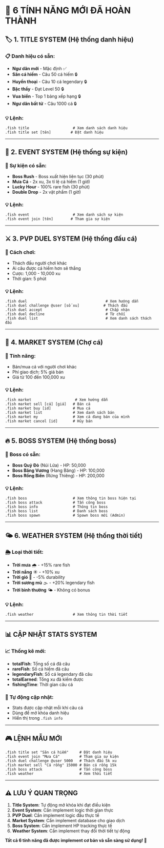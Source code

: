 # 🎉 **6 TÍNH NĂNG MỚI ĐÃ HOÀN THÀNH**

## 🏷️ **1. TITLE SYSTEM (Hệ thống danh hiệu)**

### 📋 **Danh hiệu có sẵn:**
- **Ngư dân mới** - Mặc định ✅
- **Săn cá hiếm** - Câu 50 cá hiếm 🔒
- **Huyền thoại** - Câu 10 cá legendary 🔒
- **Bậc thầy** - Đạt Level 50 🔒
- **Vua biển** - Top 1 bảng xếp hạng 🔒
- **Ngư dân bất tử** - Câu 1000 cá 🔒

### 💡 **Lệnh:**
```
.fish title                    # Xem danh sách danh hiệu
.fish title set [tên]         # Đặt danh hiệu
```

---

## 🎉 **2. EVENT SYSTEM (Hệ thống sự kiện)**

### 🎊 **Sự kiện có sẵn:**
- **Boss Rush** - Boss xuất hiện liên tục (30 phút)
- **Mưa Cá** - 2x xu, 3x tỉ lệ cá hiếm (1 giờ)
- **Lucky Hour** - 100% rare fish (30 phút)
- **Double Drop** - 2x vật phẩm (1 giờ)

### 💡 **Lệnh:**
```
.fish event                    # Xem danh sách sự kiện
.fish event join [tên]        # Tham gia sự kiện
```

---

## ⚔️ **3. PVP DUEL SYSTEM (Hệ thống đấu cá)**

### 🥊 **Cách chơi:**
- Thách đấu người chơi khác
- Ai câu được cá hiếm hơn sẽ thắng
- Cược: 1,000 - 10,000 xu
- Thời gian: 5 phút

### 💡 **Lệnh:**
```
.fish duel                                    # Xem hướng dẫn
.fish duel challenge @user [số xu]           # Thách đấu
.fish duel accept                             # Chấp nhận
.fish duel decline                            # Từ chối
.fish duel list                               # Xem danh sách thách đấu
```

---

## 🏪 **4. MARKET SYSTEM (Chợ cá)**

### 🛒 **Tính năng:**
- Bán/mua cá với người chơi khác
- Phí giao dịch: 5% giá bán
- Giá từ 100 đến 100,000 xu

### 💡 **Lệnh:**
```
.fish market                    # Xem hướng dẫn
.fish market sell [cá] [giá]   # Bán cá
.fish market buy [id]          # Mua cá
.fish market list              # Xem danh sách bán
.fish market my                # Xem cá đang bán của mình
.fish market cancel [id]       # Hủy bán
```

---

## 🔥 **5. BOSS SYSTEM (Hệ thống boss)**

### 👹 **Boss có sẵn:**
- **Boss Quỷ Đỏ** (Núi Lửa) - HP: 50,000
- **Boss Băng Vương** (Hang Băng) - HP: 100,000
- **Boss Rồng Biển** (Rừng Thiêng) - HP: 200,000

### 💡 **Lệnh:**
```
.fish boss                     # Xem thông tin boss hiện tại
.fish boss attack              # Tấn công boss
.fish boss info                # Thông tin boss
.fish boss list                # Danh sách boss
.fish boss spawn               # Spawn boss mới (Admin)
```

---

## 🌤️ **6. WEATHER SYSTEM (Hệ thống thời tiết)**

### 🌦️ **Loại thời tiết:**
- **Trời mưa** 🌧️ - +15% rare fish
- **Trời nắng** ☀️ - +10% xu
- **Trời gió** 💨 - -5% durability
- **Trời sương mù** 🌫️ - +20% legendary fish
- **Trời bình thường** 🌤️ - Không có bonus

### 💡 **Lệnh:**
```
.fish weather                  # Xem thông tin thời tiết
```

---

## 📊 **CẬP NHẬT STATS SYSTEM**

### 📈 **Thống kê mới:**
- **totalFish**: Tổng số cá đã câu
- **rareFish**: Số cá hiếm đã câu
- **legendaryFish**: Số cá legendary đã câu
- **totalEarned**: Tổng xu đã kiếm được
- **fishingTime**: Thời gian câu cá

### 🎯 **Tự động cập nhật:**
- Stats được cập nhật mỗi khi câu cá
- Dùng để mở khóa danh hiệu
- Hiển thị trong `.fish info`

---

## 🎮 **LỆNH MẪU MỚI**

```
.fish title set "Săn cá hiếm"     # Đặt danh hiệu
.fish event join "Mưa Cá"         # Tham gia sự kiện
.fish duel challenge @user 5000   # Thách đấu 5k xu
.fish market sell "Cá rồng" 15000 # Bán cá rồng 15k
.fish boss attack                 # Tấn công boss
.fish weather                     # Xem thời tiết
```

---

## ⚠️ **LƯU Ý QUAN TRỌNG**

1. **Title System**: Tự động mở khóa khi đạt điều kiện
2. **Event System**: Cần implement logic thời gian thực
3. **PVP Duel**: Cần implement logic đấu thực tế
4. **Market System**: Cần implement database cho giao dịch
5. **Boss System**: Cần implement HP tracking thực tế
6. **Weather System**: Cần implement thay đổi thời tiết tự động

**Tất cả 6 tính năng đã được implement cơ bản và sẵn sàng sử dụng! 🚀**